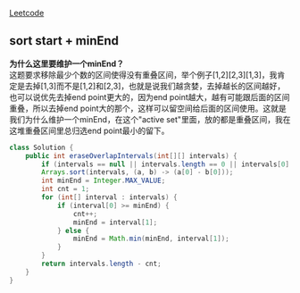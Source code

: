 [Leetcode](https://leetcode.com/problems/non-overlapping-intervals/)

## sort start + minEnd
**为什么这里要维护一个minEnd？**\
这题要求移除最少个数的区间使得没有重叠区间，举个例子[1,2][2,3][1,3]，我肯定是去掉[1,3]而不是[1,2]和[2,3]，也就是说我们越贪婪，去掉越长的区间越好，也可以说优先去掉end point更大的，因为end point越大，越有可能跟后面的区间重叠，所以去掉end point大的那个，这样可以留空间给后面的区间使用。这就是我们为什么维护一个minEnd，在这个"active set"里面，放的都是重叠区间，我在这堆重叠区间里总归选end point最小的留下。
```java
class Solution {
    public int eraseOverlapIntervals(int[][] intervals) {
        if (intervals == null || intervals.length == 0 || intervals[0].length == 0) return 0;
        Arrays.sort(intervals, (a, b) -> (a[0] - b[0]));
        int minEnd = Integer.MAX_VALUE;
        int cnt = 1;
        for (int[] interval : intervals) {
            if (interval[0] >= minEnd) {
                cnt++;
                minEnd = interval[1];
            } else {
                minEnd = Math.min(minEnd, interval[1]);
            }
        }
        return intervals.length - cnt;
    }
}
```

